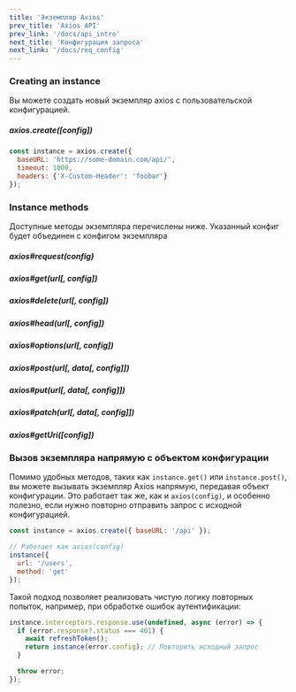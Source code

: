 ```yaml
---
title: 'Экземпляр Axios'
prev_title: 'Axios API'
prev_link: '/docs/api_intro'
next_title: 'Конфигурация запроса'
next_link: '/docs/req_config'
---
```


### Creating an instance

Вы можете создать новый экземпляр axios с пользовательской конфигурацией.

##### axios.create([config])

```js
const instance = axios.create({
  baseURL: 'https://some-domain.com/api/',
  timeout: 1000,
  headers: {'X-Custom-Header': 'foobar'}
});
```

### Instance methods

Доступные методы экземпляра перечислены ниже. Указанный конфиг будет объединен с конфигом экземпляра

##### axios#request(config)
##### axios#get(url[, config])
##### axios#delete(url[, config])
##### axios#head(url[, config])
##### axios#options(url[, config])
##### axios#post(url[, data[, config]])
##### axios#put(url[, data[, config]])
##### axios#patch(url[, data[, config]])
##### axios#getUri([config])

### Вызов экземпляра напрямую с объектом конфигурации

Помимо удобных методов, таких как `instance.get()` или `instance.post()`, вы можете вызывать экземпляр Axios напрямую, передавая объект конфигурации. Это работает так же, как и `axios(config)`, и особенно полезно, если нужно повторно отправить запрос с исходной конфигурацией.

```js
const instance = axios.create({ baseURL: '/api' });

// Работает как axios(config)
instance({
  url: '/users',
  method: 'get'
});
```

Такой подход позволяет реализовать чистую логику повторных попыток, например, при обработке ошибок аутентификации:

```js
instance.interceptors.response.use(undefined, async (error) => {
  if (error.response?.status === 401) {
    await refreshToken();
    return instance(error.config); // Повторить исходный запрос
  }

  throw error;
});
```